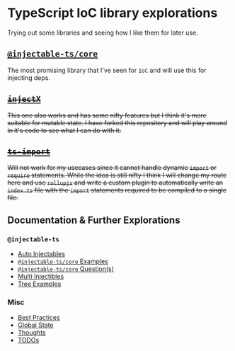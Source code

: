 # TypeScript IoC library explorations
Trying out some libraries and seeing how I like them for later use.

## [`@injectable-ts/core`](https://github.com/raveclassic/injectable-ts/blob/main/packages/core/README.md)
The most promising library that I've seen for `IoC` and will use this for injecting deps.

## ~~[`injectX`](https://www.npmjs.com/package/injectx)~~
~~This one also works and has some nifty features but I think it's more suitable for mutable state. I have forked this repository and will play around in it's code to see what I can do with it.~~

## ~~[`ts-import`](https://www.npmjs.com/package/ts-import)~~
~~Will not work for my usecases since it cannot handle dynamic `import` or `require` statements. While the idea is still nifty I think I will change my route here and use `rollupjs` and write a custom plugin to automatically write an `index.ts` file with the `import` statements required to be compiled to a single file.~~

## Documentation & Further Explorations
### `@injectable-ts`
- [Auto Injectables](./docs/auto-injectable.md)
- [`@injectable-ts/core` Examples](./docs/injectable-ts.examples.md)
- [`@injectable-ts/core` Question(s)](./docs/intjectable-ts-question.md)
- [Multi Injectibles](./docs/multi-injectable-funcs.md)
- [Tree Examples](./docs/tree.examples.md)

### Misc
- [Best Practices](./docs/best-practices.md)
- [Global State](./docs/global-state.md)
- [Thoughts](./docs/thoughts.md)
- [TODOs](./docs/todos.md)
